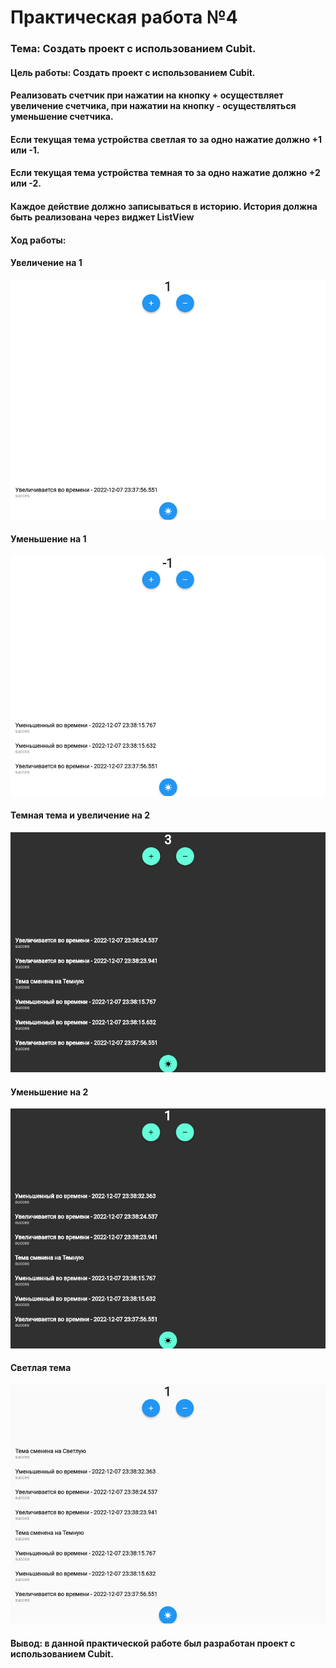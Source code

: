 # Практическая работа №4

### Тема: Создать проект с использованием Cubit.

#### Цель работы: Создать проект с использованием Cubit.

#### Реализовать счетчик при нажатии на кнопку + осуществляет увеличение счетчика, при нажатии на кнопку - осуществляться уменьшение счетчика.

#### Если текущая тема устройства светлая то за одно нажатие должно +1 или -1.

#### Если текущая тема устройства темная то за одно нажатие должно  +2 или -2.

#### Каждое действие должно записываться в историю. История должна быть реализована через виджет ListView

#### Ход работы:

#### Увеличение на 1

<img src="Screenshot_1.png" alt="video demo1"/>

#### Уменьшение на 1

<img src="Screenshot_2.png" alt="video demo2"/>

#### Темная тема и увеличение на 2

<img src="Screenshot_3.png" alt="video demo3"/>

#### Уменьшение на 2

<img src="Screenshot_4.png" alt="video demo4"/>

#### Светлая тема

<img src="Screenshot_5.png" alt="video demo4"/>

#### Вывод: в данной практической работе был разработан проект с использованием Cubit.
